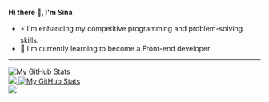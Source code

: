 **Hi there 👋, I'm Sina**

- ⚡ I'm enhancing my competitive programming and problem-solving skills.
- 🌱 I'm currently learning to become a Front-end developer
---

<a href="https://github.com/SLFatemi#gh-dark-mode-only">
  <img src="https://github-readme-stats.vercel.app/api?username=SLFatemi&show_icons=true&theme=material-palenight&hide_border=true#gh-dark-mode-only" alt="My GitHub Stats" />
  <br>
  <img src="https://github-readme-stats.vercel.app/api/top-langs/?username=SLFatemi&theme=material-palenight&show_icons=true&hide_border=true&layout=compact#gh-dark-mode-only"/>
</a>
<a href="https://github.com/SLFatemi#gh-light-mode-only">
  <img src="https://github-readme-stats.vercel.app/api?username=SLFatemi&show_icons=true#gh-light-mode-only" alt="My GitHub Stats" />
  <br>
  <img src="https://github-readme-stats.vercel.app/api/top-langs/?username=SLFatemi&show_icons=true&layout=compact#gh-light-mode-only"/>
</a>
<!--
**SLFatemi/SLFatemi** is a ✨ _special_ ✨ repository because its `README.md` (this file) appears on your GitHub profile.

Here are some ideas to get you started:

-  ...
- 🌱 I’m currently learning ...
- 👯 I’m looking to collaborate on ...
- 🤔 I’m looking for help with ...
- 💬 Ask me about ...
- 📫 How to reach me: ...
- 😄 Pronouns: ...
- ⚡ Fun fact: ...
-->
